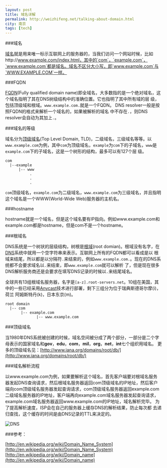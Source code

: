 ```yaml
---
layout: post
title: 域名详解
permalink: http://weizhifeng.net/talking-about-domain.html
city: 南京
tags: [tech]
---
```


###域名

[域名]就是用来唯一标示互联网上的服务器的，当我们访问一个网站时候，比如http://www.example.com/index.html，其中的`com`，`example.com`，`www.example.com`都是域名。域名不区分大小写，即`www.example.com`与`WWW.EXAMPLE.COM`一样。

###FQDN

[FQDN][1](Fully qualified domain name)即全域名，大多数指的是一个绝对域名，这个域名指明了其在DNS树级结构中的准确位置。它也指明了其中所有域的层 级，包括顶级域和根域。`www.example.com.`就是一个FQDN。 DNS resolver一般是按照FQDN的格式来解析一个域名的，如果被解析的域名 中不存在`.`，则DNS resolver会自动为其加上`.`。

###域名的等级

域名分为[顶级域名][2](Top Level Domain, TLD)，二级域名，三级域名等等。以`www.example.com`为例，其中`com`为顶级域名，`example`为`com`下的子域名，`www`是`example.com`下的子域名，这是一个树形的结构，最多可以有127个层 级。

	com
	  |--example
	      |-- www
	           .
	           .
	           .



`com`顶级域名，`example.com`为二级域名，`www.example.com`为三级域名，并且指明这个域名是一个WWW(World-Wide Web)服务器的主机名。

###hostname

hostname就是一个域名，但是这个域名要有IP指向。例如www.example.com和example.com都是hostname，但是com不是一个hostname。

###根域名

DNS系统是一个树状的层级结构，树根是[根域][3](root domian)。根域没有名字，在[DNS]系统中就用一个空字符串来表示。互联网上所有的FQDN都可以看成是以 根域来结尾，所以都是以分隔符`.`来结束的，例如`www.example.com.`。现在的DNS系统都不会要求域名以`.`来结束，即`www.example.com`就可以解析 了，但是现在很多DNS解析服务商还是会要求在填写DNS记录的时候以`.`来结尾域名。

全球共有13组根域名服务器，名字是`[a-z].root-servers.net`。10组在美国，其中的一些已经采用[Anycast]技术进行部署，剩下三组分为位于瑞典斯德哥尔摩(i)，荷兰 阿姆斯特丹(k)，日本东京(m)。

	root domain
	  |-- com
	       |-- example.com
	              |-- www.example.com

###顶级域名

当1980年DNS系统被创建的时候，域名空间被分成了两个部分，一部分是二个字母表示的国家域名和**gov**，**edu**，**com**，**mil**，**org**，**net**，**int**七个组织用域名。 更多的顶级域名见：[http://www.iana.org/domains/root/db/](http://www.iana.org/domains/root/db/)

###域名解析流程

以www.example.com为例，如果要解析这个域名，首先客户端要对根域名服务 器发起DNS查询请求，然后根域名服务器返回com顶级域名的IP地址，然后客户 端向com顶级域名服务器发起查询请求，com顶级域名服务器返回example.com 二级域名服务器的IP地址，客户端再向example.com域名服务器发起查询请求， example.com域名服务器返回www.example.com的IP地址，域名解析完毕。 为了提高解析速度，ISP会在自己的服务器上缓存DNS的解析结果，防止每次都 去递归查找，这个缓存的时间是由DNS记录的TTL来决定的。

![DNS](http://upload.wikimedia.org/wikipedia/commons/7/77/An_example_of_theoretical_DNS_recursion.svg "DNS")

###参考：

[http://en.wikipedia.org/wiki/Domain_Name_System](http://en.wikipedia.org/wiki/Domain_Name_System)    
[http://en.wikipedia.org/wiki/Domain_name](http://en.wikipedia.org/wiki/Domain_name)     


[域名]: http://en.wikipedia.org/wiki/Domain_name
[1]: http://en.wikipedia.org/wiki/FQDN "Fully qualified domain name"
[2]: http://en.wikipedia.org/wiki/TLD "Top Level Domain"
[3]: http://en.wikipedia.org/wiki/DNS_root_zone "root domain"
[DNS]: http://en.wikipedia.org/wiki/Domain_Name_System
[Anycast]: http://en.wikipedia.org/wiki/Anycast